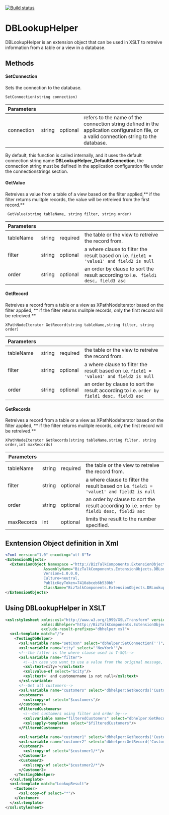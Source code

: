 [![Build status](https://waal.visualstudio.com/BizTalk%20Components/_apis/build/status/DBLookuphelper)](https://waal.visualstudio.com/BizTalk%20Components/_build/latest?definitionId=13)

# DBLookupHelper
DBLookupHelper is an extension object that can be used in XSLT to retreive information from a table or a view in a database.

## Methods
#### SetConnection
Sets the connection to the database.

`SetConnection(string connection)`

|   Parameters |   |  | |
| ------------ | ------------ | ------------ | ------------ |
|connection  | string   | optional  | refers to the name of the connection string defined in the application configuration file, or a valid connection string to the database.|

By default, this function is called internally, and it uses the default connection string name **DBLookupHelper_DefaultConnection**, the connection string must be defined in the application configuration file under the connectionstrings section.

#### GetValue
Retreives a value from a table of a view based on the filter applied,** if the filter returns mulitple records, the value will be retreived from the first record.**

` GetValue(string tableName, string filter, string order)`

|   Parameters |   |  | |
| ------------ | ------------ | ------------ | ------------ |
| tableName | string| required | the table or the view to retreive the record from.|
| filter | string | optional |  a where clause to filter the result based on i.e. `field1 = 'value1' and field2 is null`|
| order | string | optional | an order by clause to sort the result according to i.e. ` field1 desc, field3 asc` |


#### GetRecord
Retreives a record from a table or a view as XPathNodeIterator based on the filter applied, ** if the filter returns mulitple records, only the first record will be retreived.**

`XPathNodeIterator GetRecord(string tableName,string filter, string order)`

|   Parameters |   |  | |
| ------------ | ------------ | ------------ | ------------ |
| tableName | string| required | the table or the view to retreive the record from.|
| filter | string | optional |  a where clause to filter the result based on i.e. `field1 = 'value1' and field2 is null`|
| order | string | optional | an order by clause to sort the result according to i.e. `order by field1 desc, field3 asc` |

#### GetRecords
Retreives a record from a table or a view as XPathNodeIterator based on the filter applied, ** if the filter returns mulitple records, only the first record will be retreived.**

`XPathNodeIterator GetRecords(string tableName,string filter, string order,int maxRecords)`

|   Parameters |   |  | |
| ------------ | ------------ | ------------ | ------------ |
| tableName | string| required | the table or the view to retreive the record from.|
| filter | string | optional |  a where clause to filter the result based on i.e. `field1 = 'value1' and field2 is null`|
| order | string | optional | an order by clause to sort the result according to i.e. `order by field1 desc, field3 asc` |
| maxRecords | int | optional | limits the result to the number specified.|

## Exntension Object definition in Xml

```xml
<?xml version="1.0" encoding="utf-8"?>
<ExtensionObjects>
  <ExtensionObject Namespace ="http://BizTalkComponents.ExtensionObjects.DBLookupHeleper"
                 AssemblyName="BizTalkComponents.ExtensionObjects.DBLookupHelper, 
                 Version=1.0.0.0, 
                 Culture=neutral, 
                 PublicKeyToken=7410abceb6b530bb"
                 ClassName="BizTalkComponents.ExtensionObjects.DBLookupHeleper.DatabaseHelper" />
</ExtensionObjects>
```


## Using DBLookupHelper in XSLT

```xml
<xsl:stylesheet xmlns:xsl="http://www.w3.org/1999/XSL/Transform" version="1.0"
                xmlns:dbhelper="http://BizTalkComponents.ExtensionObjects.DBLookupHeleper"
                exclude-result-prefixes="dbhelper xsl">
  <xsl:template match="/">
    <TestingDbHelper>
      <xsl:variable name="setCnxn" select="dbhelper:SetConnection('')"/>
      <xsl:variable name="city" select="'NewYork'"/>
      <!--the filter is the where clause used in T-SQL-->
      <xsl:variable name="filter">
        <!--in case you want to use a value from the original message, xsl:text would be very helpful in building/concatenating your filter. -->
        <xsl:text>city='</xsl:text>
        <xsl:value-of select="$city"/>
        <xsl:text>' and customername is not null</xsl:text>
      </xsl:variable>
      <!--Get all customers-->
      <xsl:variable name="customers" select="dbhelper:GetRecords('Customers')"/>
      <customers>
        <xsl:copy-of select="$customers"/>
      </customers>
      <FilteredCustomers>
        <!--Get customers using filter and order by-->
        <xsl:variable name="filteredCustomers" select="dbhelper:GetRecords('Customers',$filter,'CustomerId desc')"/>
        <xsl:apply-templates select="$filteredCustomers"/>
      </FilteredCustomers>

      <xsl:variable name="customer1" select="dbhelper:GetRecords('Customers',$filter,'CustomerId desc',1)"/>
      <xsl:variable name="customer2" select="dbhelper:GetRecord('Customers',$filter,'CustomerId asc')"/>
      <Customer1>
        <xsl:copy-of select="$customer1/*"/>
      </Customer1>
      <Customer2>
        <xsl:copy-of select="$customer2/*"/>
      </Customer2>
    </TestingDbHelper>
  </xsl:template>
  <xsl:template match="LookupResult">
    <Customer>
      <xsl:copy-of select="*"/>
    </Customer>
  </xsl:template>
</xsl:stylesheet>
```
